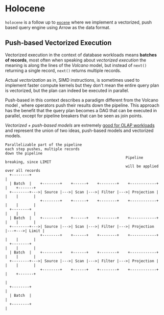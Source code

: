 # Holocene

`holocene` is a follow up to [`eocene`](https://github.com/clflushopt/eocene) where we implement
a vectorized, push based query engine using Arrow as the data format.

## Push-based Vectorized Execution

Vectorized execution in the context of database workloads means **batches of records**, most
often when speaking about _vectorized execution_ the meaning is along the lines of the _Volcano_
model, but instead of `next()` returning a single record, `next()` returns multiple records.

Actual _vectorization_ as in, SIMD instructions, is sometimes used to implement faster
compute kernels but they don't mean the entire query plan is vectorized, but the plan
can indeed be executed in parallel.

Push-based in this context describes a paradigm different from the Volcano model , where operators
push their results down the pipeline. This approach has the benefit that the query plan becomes
a DAG that can be executed in parallel, except for pipeline breakers that can be seen as join
points.

_Vectorized + push-based models_ are extremely [good for OLAP workloads](https://15721.courses.cs.cmu.edu/spring2024/slides/05-execution2.pdf)
and represent the union of two ideas, push-based models and vectorized models.

```
Parallelizable part of the pipeline
each step pushes, multiple records
down the pipeline
                                                       Pipeline breaking, since LIMIT
                                                       will be applied over all records
  +--------+                                                             |
  | Batch  |    +--------+    +------+    +--------+    +------------+   |    +-------+
  +--------+--->| Source |--->| Scan |--->| Filter |--->| Projection |   |    |       |
                +--------+    +------+    +--------+    +------------+   |    |       |
  +--------+                                                             |    |       |
  | Batch  |    +--------+    +------+    +--------+    +------------+   |    |       |
  +--------+--->| Source |--->| Scan |--->| Filter |--->| Projection |---+--->| Limit |
                +--------+    +------+    +--------+    +------------+   |    |       |
  +--------+                                                             |    |       |
  | Batch  |    +--------+    +------+    +--------+    +------------+   |    |       |
  +--------+--->| Source |--->| Scan |--->| Filter |--->| Projection |   |    |       |
                +--------+    +------+    +--------+    +------------+   |    +-------+
                                                                         |
  +--------+                                                             |
  | Batch  |                                                             |
  +--------+                                                             |

```
